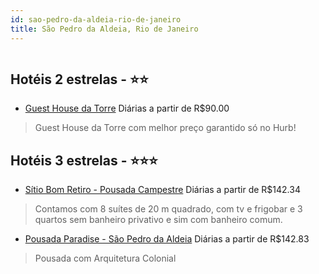 ```yaml
---
id: sao-pedro-da-aldeia-rio-de-janeiro
title: São Pedro da Aldeia, Rio de Janeiro
---
```


<center><img src="https://static.hotelurbano.com/reservas/prod0/17/17346/5d94e96a9e565_hostel-da-torre.jpeg" alt="" /></center>


## Hotéis 2 estrelas - ⭐️⭐️

-    [Guest House da Torre](https://www.hurb.com/hoteis/sao-pedro-da-aldeia/guest-house-da-torre-17346?cmp=18055) Diárias a partir de R$90.00
   > Guest House da Torre com melhor preço garantido só no Hurb!

## Hotéis 3 estrelas - ⭐️⭐️⭐️

-    [Sítio Bom Retiro - Pousada Campestre](https://www.hurb.com/hoteis/sao-pedro-da-aldeia/sitio-bom-retiro-pousada-campestre-8325?cmp=18055) Diárias a partir de R$142.34
   > Contamos com 8 suítes de 20 m quadrado, com tv e frigobar e 3 quartos sem banheiro privativo e sim com banheiro comum.
-    [Pousada Paradise - São Pedro da Aldeia](https://www.hurb.com/hoteis/sao-pedro-da-aldeia/pousada-paradise-6882?cmp=18055) Diárias a partir de R$142.83
   > Pousada com Arquitetura Colonial

